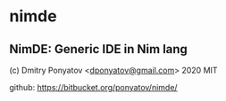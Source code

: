 #  nimde
## NimDE: Generic IDE in Nim lang

(c) Dmitry Ponyatov <<dponyatov@gmail.com>> 2020 MIT

github: https://bitbucket.org/ponyatov/nimde/
